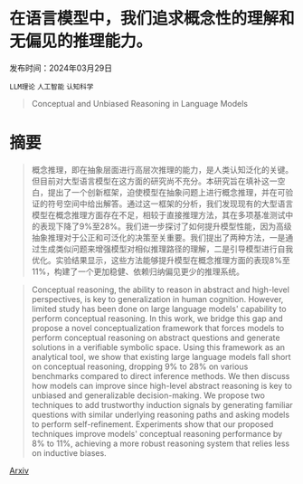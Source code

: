 # 在语言模型中，我们追求概念性的理解和无偏见的推理能力。

发布时间：2024年03月29日

`LLM理论` `人工智能` `认知科学`

> Conceptual and Unbiased Reasoning in Language Models

# 摘要

> 概念推理，即在抽象层面进行高层次推理的能力，是人类认知泛化的关键。但目前对大型语言模型在这方面的研究尚不充分。本研究旨在填补这一空白，提出了一个创新框架，迫使模型在抽象问题上进行概念推理，并在可验证的符号空间中给出解答。通过这一框架的分析，我们发现现有的大型语言模型在概念推理方面存在不足，相较于直接推理方法，其在多项基准测试中的表现下降了9%至28%。我们进一步探讨了如何提升模型性能，因为高级抽象推理对于公正和可泛化的决策至关重要。我们提出了两种方法，一是通过生成类似问题来增强模型对相似推理路径的理解，二是引导模型进行自我优化。实验结果显示，这些方法能够提升模型在概念推理方面的表现8%至11%，构建了一个更加稳健、依赖归纳偏见更少的推理系统。

> Conceptual reasoning, the ability to reason in abstract and high-level perspectives, is key to generalization in human cognition. However, limited study has been done on large language models' capability to perform conceptual reasoning. In this work, we bridge this gap and propose a novel conceptualization framework that forces models to perform conceptual reasoning on abstract questions and generate solutions in a verifiable symbolic space. Using this framework as an analytical tool, we show that existing large language models fall short on conceptual reasoning, dropping 9% to 28% on various benchmarks compared to direct inference methods. We then discuss how models can improve since high-level abstract reasoning is key to unbiased and generalizable decision-making. We propose two techniques to add trustworthy induction signals by generating familiar questions with similar underlying reasoning paths and asking models to perform self-refinement. Experiments show that our proposed techniques improve models' conceptual reasoning performance by 8% to 11%, achieving a more robust reasoning system that relies less on inductive biases.

[Arxiv](https://arxiv.org/abs/2404.00205)